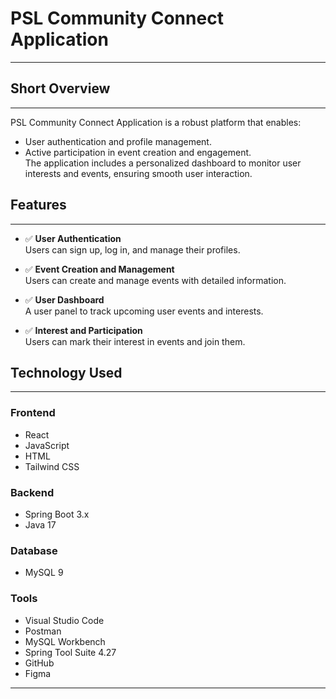 # **PSL Community Connect Application**
---


## **Short Overview**  
---
PSL Community Connect Application is a robust platform that enables:  
- User authentication and profile management.  
- Active participation in event creation and engagement.  
The application includes a personalized dashboard to monitor user interests and events, ensuring smooth user interaction.




## **Features**  
---

- ✅ **User Authentication**  
  Users can sign up, log in, and manage their profiles.  

- ✅ **Event Creation and Management**  
  Users can create and manage events with detailed information.  

- ✅ **User Dashboard**  
  A user panel to track upcoming user events and interests.  

- ✅ **Interest and Participation**  
  Users can mark their interest in events and join them.  



## **Technology Used** 
---

### **Frontend**  
- React  
- JavaScript  
- HTML  
- Tailwind CSS  

### **Backend**  
- Spring Boot 3.x  
- Java 17  

### **Database**  
- MySQL 9  

### **Tools**  
- Visual Studio Code  
- Postman  
- MySQL Workbench  
- Spring Tool Suite 4.27  
- GitHub  
- Figma  

---

